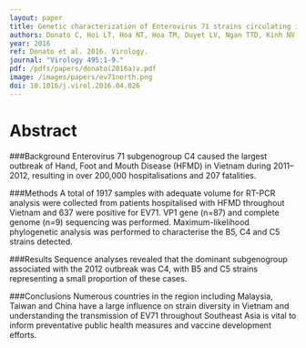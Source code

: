 ```yaml
---
layout: paper
title: Genetic characterization of Enterovirus 71 strains circulating in Vietnam in 2012
authors: Donato C, Hoi LT, Hoa NT, Hoa TM, Duyet LV, Ngan TTD, Kinh NV, Trung NV, Dhanasekaran V.  
year: 2016
ref: Donato et al. 2016. Virology.
journal: "Virology 495:1-9."
pdf: /pdfs/papers/donato(2016a)v.pdf
image: /images/papers/ev71north.png
doi: 10.1016/j.virol.2016.04.026
---
```


# Abstract

###Background
Enterovirus 71 subgenogroup C4 caused the largest outbreak of Hand, Foot and Mouth Disease (HFMD) in Vietnam during 2011–2012, resulting in over 200,000 hospitalisations and 207 fatalities.

###Methods
A total of 1917 samples with adequate volume for RT-PCR analysis were collected from patients hospitalised with HFMD throughout Vietnam and 637 were positive for EV71. VP1 gene (n=87) and complete genome (n=9) sequencing was performed. Maximum-likelihood phylogenetic analysis was performed to characterise the B5, C4 and C5 strains detected.

###Results
Sequence analyses revealed that the dominant subgenogroup associated with the 2012 outbreak was C4, with B5 and C5 strains representing a small proportion of these cases.

###Conclusions
Numerous countries in the region including Malaysia, Taiwan and China have a large influence on strain diversity in Vietnam and understanding the transmission of EV71 throughout Southeast Asia is vital to inform preventative public health measures and vaccine development efforts.